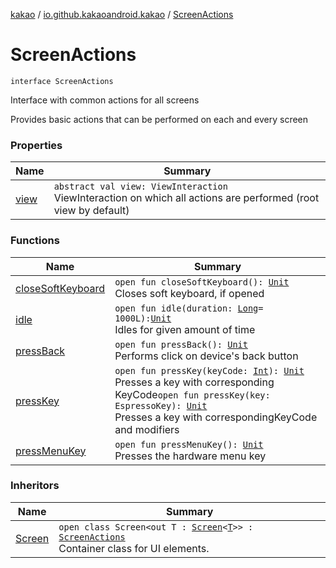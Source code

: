 [kakao](../../index.md) / [io.github.kakaoandroid.kakao](../index.md) / [ScreenActions](./index.md)

# ScreenActions

`interface ScreenActions`

Interface with common actions for all screens

Provides basic actions that can be performed on each and every screen

### Properties

| Name | Summary |
|---|---|
| [view](view.md) | `abstract val view: ViewInteraction`<br>ViewInteraction on which all actions are performed (root view by default) |

### Functions

| Name | Summary |
|---|---|
| [closeSoftKeyboard](close-soft-keyboard.md) | `open fun closeSoftKeyboard(): `[`Unit`](https://kotlinlang.org/api/latest/jvm/stdlib/kotlin/-unit/index.html)<br>Closes soft keyboard, if opened |
| [idle](idle.md) | `open fun idle(duration: `[`Long`](https://kotlinlang.org/api/latest/jvm/stdlib/kotlin/-long/index.html)` = 1000L): `[`Unit`](https://kotlinlang.org/api/latest/jvm/stdlib/kotlin/-unit/index.html)<br>Idles for given amount of time |
| [pressBack](press-back.md) | `open fun pressBack(): `[`Unit`](https://kotlinlang.org/api/latest/jvm/stdlib/kotlin/-unit/index.html)<br>Performs click on device's back button |
| [pressKey](press-key.md) | `open fun pressKey(keyCode: `[`Int`](https://kotlinlang.org/api/latest/jvm/stdlib/kotlin/-int/index.html)`): `[`Unit`](https://kotlinlang.org/api/latest/jvm/stdlib/kotlin/-unit/index.html)<br>Presses a key with corresponding KeyCode`open fun pressKey(key: EspressoKey): `[`Unit`](https://kotlinlang.org/api/latest/jvm/stdlib/kotlin/-unit/index.html)<br>Presses a key with correspondingKeyCode and modifiers |
| [pressMenuKey](press-menu-key.md) | `open fun pressMenuKey(): `[`Unit`](https://kotlinlang.org/api/latest/jvm/stdlib/kotlin/-unit/index.html)<br>Presses the hardware menu key |

### Inheritors

| Name | Summary |
|---|---|
| [Screen](../-screen/index.md) | `open class Screen<out T : `[`Screen`](../-screen/index.md)`<`[`T`](../-screen/index.md#T)`>> : `[`ScreenActions`](./index.md)<br>Container class for UI elements. |
